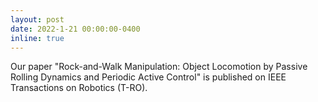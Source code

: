 ```yaml
---
layout: post
date: 2022-1-21 00:00:00-0400
inline: true
---
```


Our paper "Rock-and-Walk Manipulation: Object Locomotion by Passive Rolling Dynamics and Periodic Active Control" is published on IEEE Transactions on Robotics (T-RO).
